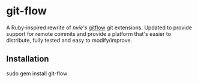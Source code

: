 # git-flow

A Ruby-inspired rewrite of _nvie's_ [gitflow](http://github.com/nvie/gitflow) git extensions. Updated
to provide support for remote commits and provide a platform that's easier to distribute, fully tested
and easy to modify/improve.

## Installation

  sudo gem install git-flow

